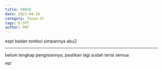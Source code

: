 ```yaml
---
title: 50058
date: 2021-04-16
category: Tanya-SC
tags: E-SPT
author: PNT
---
```


espt badan tombol simpannya abu2

---

belum lengkap pengisiannya, pastikan lagi sudah terisi semua

`PNT`
